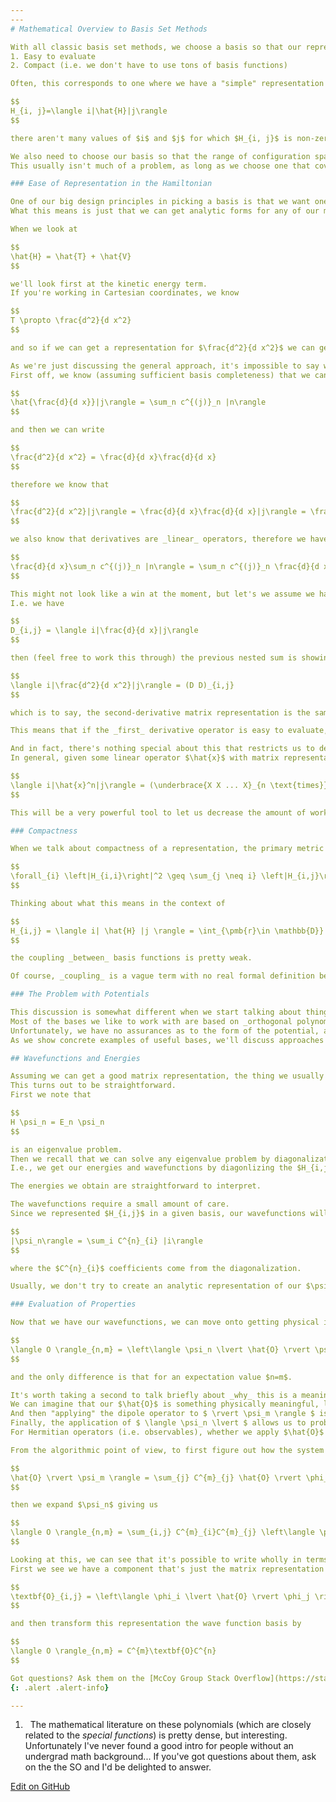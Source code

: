 ```yaml
---
---
# Mathematical Overview to Basis Set Methods

With all classic basis set methods, we choose a basis so that our representation is
1. Easy to evaluate
2. Compact (i.e. we don't have to use tons of basis functions)

Often, this corresponds to one where we have a "simple" representation of our system, which is to say when we look at

$$
H_{i, j}=\langle i|\hat{H}|j\rangle
$$

there aren't many values of $i$ and $j$ for which $H_{i, j}$ is non-zero. Equivalently, for _most_ values of $i$ and $j$, $H_{i, j} = 0$.

We also need to choose our basis so that the range of configuration space that's relevant for our problem is also well-described by our basis.
This usually isn't much of a problem, as long as we choose one that covers the same range as our coordinates of interest.

### Ease of Representation in the Hamiltonian

One of our big design principles in picking a basis is that we want one where our matrix elements are easy to evaluate.
What this means is just that we can get analytic forms for any of our matrix elements.

When we look at

$$
\hat{H} = \hat{T} + \hat{V}
$$

we'll look first at the kinetic energy term.
If you're working in Cartesian coordinates, we know

$$
T \propto \frac{d^2}{d x^2}
$$

and so if we can get a representation for $\frac{d^2}{d x^2}$ we can get one for $\hat{T}$ essentially for free.

As we're just discussing the general approach, it's impossible to say whether or not this representation will be easy to evaluate, but we can make use of a nice property of matrix representations when doing so.
First off, we know (assuming sufficient basis completeness) that we can say

$$
\hat{\frac{d}{d x}}|j\rangle = \sum_n c^{(j)}_n |n\rangle
$$

and then we can write

$$
\frac{d^2}{d x^2} = \frac{d}{d x}\frac{d}{d x}
$$

therefore we know that

$$
\frac{d^2}{d x^2}|j\rangle = \frac{d}{d x}\frac{d}{d x}|j\rangle = \frac{d}{d x}\sum_n c^{(j)}_n |n\rangle
$$

we also know that derivatives are _linear_ operators, therefore we have

$$
\frac{d}{d x}\sum_n c^{(j)}_n |n\rangle = \sum_n c^{(j)}_n \frac{d}{d x} |n\rangle = \sum_n c^{(j)}_n \sum_m c^{(n)}_m |m\rangle
$$

This might not look like a win at the moment, but let's we assume we have a matrix representation of $\frac{d}{d x}$ that I'll call $D$.
I.e. we have

$$
D_{i,j} = \langle i|\frac{d}{d x}|j\rangle
$$

then (feel free to work this through) the previous nested sum is showing that

$$
\langle i|\frac{d^2}{d x^2}|j\rangle = (D D)_{i,j}
$$

which is to say, the second-derivative matrix representation is the same as applying the first-derivative matrix representation to itself.

This means that if the _first_ derivative operator is easy to evaluate, up to the approximateness of our assumption of a complete basis, our second derivative operator is easy to evaluate.

And in fact, there's nothing special about this that restricts us to derivatives.
In general, given some linear operator $\hat{x}$ with matrix representation $X$, we have

$$
\langle i|\hat{x}^n|j\rangle = (\underbrace{X X ... X}_{n \text{times}})_{i,j}
$$

This will be a very powerful tool to let us decrease the amount of work we need to do when making these matrix representations.

### Compactness

When we talk about compactness of a representation, the primary metric we care about is whether or not it's _diagonally dominant_, which just means that given some Hamiltonian representation $H$

$$
\forall_{i} \left|H_{i,i}\right|^2 \geq \sum_{j \neq i} \left|H_{i,j}\right|^2
$$

Thinking about what this means in the context of

$$
H_{i,j} = \langle i| \hat{H} |j \rangle = \int_{\pmb{r}\in \mathbb{D}} \phi_i \hat{H} \phi_j d\pmb{r}
$$

the coupling _between_ basis functions is pretty weak.

Of course, _coupling_ is a vague term with no real formal definition beyond $H_{i,j}$ being large, but it commonly appears in the literature so it's worth keeping this definition in mind.

### The Problem with Potentials

This discussion is somewhat different when we start talking about things like _discrete variable representation_, but for the classic basis set approaches, the difficulty in representation generally shows up in the potential.
Most of the bases we like to work with are based on _orthogonal polynomials_,[<sup>1</sup>] which almost always have clean representations for the second derivative operator.
Unfortunately, we have no assurances as to the form of the potential, and so we can't say for sure whether we'll get a simple representation for it.
As we show concrete examples of useful bases, we'll discuss approaches for dealing with this problem. For now, though, simply keep the mantra in mind, _the potential is the problem_.

## Wavefunctions and Energies

Assuming we can get a good matrix representation, the thing we usually want to do is get wavefunction and energies.
This turns out to be straightforward.
First we note that

$$
H \psi_n = E_n \psi_n
$$

is an eigenvalue problem.
Then we recall that we can solve any eigenvalue problem by diagonalization of the relevant matrix representation.
I.e., we get our energies and wavefunctions by diagonlizing the $H_{i,j}$ matrix.

The energies we obtain are straightforward to interpret.

The wavefunctions require a small amount of care.
Since we represented $H_{i,j}$ in a given basis, our wavefunctions will be given by

$$
|\psi_n\rangle = \sum_i C^{n}_{i} |i\rangle
$$

where the $C^{n}_{i}$ coefficients come from the diagonalization.

Usually, we don't try to create an analytic representation of our $\psi_n$ terms, though, and instead mostly work by doing things like representing physical quantities of interest like dipole moments or bond lengths in the same basis.

### Evaluation of Properties

Now that we have our wavefunctions, we can move onto getting physical information from them. The usual way we do this is by defining some property or _observable_, $\hat{O}$, that we care about (usually stuff like dipole moments and structural info like bond distances) and then getting _expectation values_ for a single state or _matrix elements_ between states, where both are given by

$$
\langle O \rangle_{n,m} = \left\langle \psi_n \lvert \hat{O} \rvert \psi_m \right\rangle
$$

and the only difference is that for an expectation value $n=m$. 

It's worth taking a second to talk briefly about _why_ this is a meaningful quantity. 
We can imagine that our $\hat{O}$ is something physically meaningful, like the dipole operator. 
And then "applying" the dipole operator to $ \rvert \psi_m \rangle $ is basically asking the question "how does an interaction with the molecular dipole change our system?"
Finally, the application of $ \langle \psi_n \lvert $ allows us to probe that change by asking "how much does the changed system resemble $\psi_n$?"
For Hermitian operators (i.e. observables), whether we apply $\hat{O}$ to $\rvert \psi_m \rangle$ and then apply $\langle \psi_n \lvert$ or apply $\hat{O}$ to $\rvert \psi_n \rangle$ and then apply $\langle \psi_m \lvert$ we'll get the same value out.

From the algorithmic point of view, to first figure out how the system changes, we expand our $\psi_m$, giving us

$$
\hat{O} \rvert \psi_m \rangle = \sum_{j} C^{m}_{j} \hat{O} \rvert \phi_j \rangle
$$

then we expand $\psi_n$ giving us

$$
\langle O \rangle_{n,m} = \sum_{i,j} C^{m}_{i}C^{m}_{j} \left\langle \phi_i \lvert \hat{O} \rvert \phi_j \right\rangle
$$

Looking at this, we can see that it's possible to write wholly in terms of matrix multiplications. 
First we see we have a component that's just the matrix representation of \hat{O} in the original basis

$$
\textbf{O}_{i,j} = \left\langle \phi_i \lvert \hat{O} \rvert \phi_j \right\rangle
$$

and then transform this representation the wave function basis by 

$$
\langle O \rangle_{n,m} = C^{m}\textbf{O}C^{n}
$$

Got questions? Ask them on the [McCoy Group Stack Overflow](https://stackoverflow.com/c/mccoygroup/questions/ask)
{: .alert .alert-info}

---
```

1. <a id="#fn1">&nbsp;</a> The mathematical literature on these polynomials (which are closely related to the _special functions_) is pretty dense, but interesting. Unfortunately I've never found a good intro for people without an undergrad math background... If you've got questions about them, ask on the the SO and I'd be delighted to answer.

[<sup>1</sup>]:#fn1

[Edit on GitHub](https://github.com/McCoyGroup/References/edit/gh-pages/References/Basis%20Set%20Methods/GeneralOverview.md)
